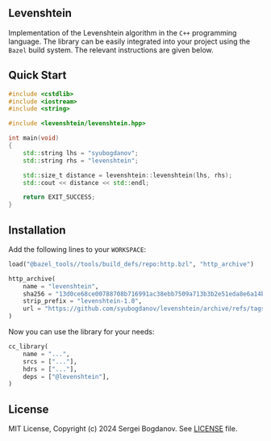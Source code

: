 ## Levenshtein

Implementation of the Levenshtein algorithm in the `C++` programming language.
The library can be easily integrated into your project using the `Bazel` build
system. The relevant instructions are given below.

## Quick Start

```C++
#include <cstdlib>
#include <iostream>
#include <string>

#include <levenshtein/levenshtein.hpp>

int main(void)
{
    std::string lhs = "syubogdanov";
    std::string rhs = "levenshtein";

    std::size_t distance = levenshtein::levenshtein(lhs, rhs);
    std::cout << distance << std::endl;

    return EXIT_SUCCESS;
}
```

## Installation

Add the following lines to your `WORKSPACE`:

```python
load("@bazel_tools//tools/build_defs/repo:http.bzl", "http_archive")

http_archive(
    name = "levenshtein",
    sha256 = "13d0ce68ce00788708b716991ac38ebb7509a713b3b2e51eda8e6a14b047206b",
    strip_prefix = "levenshtein-1.0",
    url = "https://github.com/syubogdanov/levenshtein/archive/refs/tags/v1.0.zip",
)
```

Now you can use the library for your needs:

```python
cc_library(
    name = "...",
    srcs = ["..."],
    hdrs = ["..."],
    deps = ["@levenshtein"],
)
```

## License

MIT License, Copyright (c) 2024 Sergei Bogdanov. See [LICENSE](LICENSE) file.
